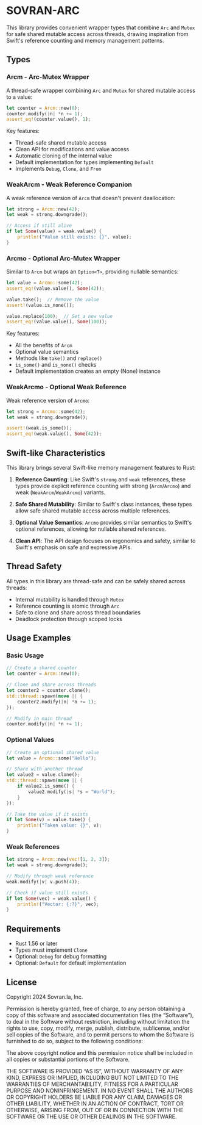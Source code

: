 # SOVRAN-ARC

This library provides convenient wrapper types that combine `Arc` and `Mutex` for safe shared mutable access across threads, drawing inspiration from Swift's reference counting and memory management patterns.

## Types

### Arcm<T> - Arc-Mutex Wrapper
A thread-safe wrapper combining `Arc` and `Mutex` for shared mutable access to a value:
```rust
let counter = Arcm::new(0);
counter.modify(|n| *n += 1);
assert_eq!(counter.value(), 1);
```

Key features:
- Thread-safe shared mutable access
- Clean API for modifications and value access
- Automatic cloning of the internal value
- Default implementation for types implementing `Default`
- Implements `Debug`, `Clone`, and `From`

### WeakArcm<T> - Weak Reference Companion
A weak reference version of `Arcm` that doesn't prevent deallocation:
```rust
let strong = Arcm::new(42);
let weak = strong.downgrade();

// Access if still alive
if let Some(value) = weak.value() {
    println!("Value still exists: {}", value);
}
```

### Arcmo<T> - Optional Arc-Mutex Wrapper
Similar to `Arcm` but wraps an `Option<T>`, providing nullable semantics:
```rust
let value = Arcmo::some(42);
assert_eq!(value.value(), Some(42));

value.take();  // Remove the value
assert!(value.is_none());

value.replace(100);  // Set a new value
assert_eq!(value.value(), Some(100));
```

Key features:
- All the benefits of `Arcm`
- Optional value semantics
- Methods like `take()` and `replace()`
- `is_some()` and `is_none()` checks
- Default implementation creates an empty (None) instance

### WeakArcmo<T> - Optional Weak Reference
Weak reference version of `Arcmo`:
```rust
let strong = Arcmo::some(42);
let weak = strong.downgrade();

assert!(weak.is_some());
assert_eq!(weak.value(), Some(42));
```

## Swift-like Characteristics

This library brings several Swift-like memory management features to Rust:

1. **Reference Counting**: Like Swift's `strong` and `weak` references, these types provide explicit reference counting with strong (`Arcm`/`Arcmo`) and weak (`WeakArcm`/`WeakArcmo`) variants.

2. **Safe Shared Mutability**: Similar to Swift's class instances, these types allow safe shared mutable access across multiple references.

3. **Optional Value Semantics**: `Arcmo` provides similar semantics to Swift's optional references, allowing for nullable shared references.

4. **Clean API**: The API design focuses on ergonomics and safety, similar to Swift's emphasis on safe and expressive APIs.

## Thread Safety

All types in this library are thread-safe and can be safely shared across threads:

- Internal mutability is handled through `Mutex`
- Reference counting is atomic through `Arc`
- Safe to clone and share across thread boundaries
- Deadlock protection through scoped locks

## Usage Examples

### Basic Usage
```rust
// Create a shared counter
let counter = Arcm::new(0);

// Clone and share across threads
let counter2 = counter.clone();
std::thread::spawn(move || {
    counter2.modify(|n| *n += 1);
});

// Modify in main thread
counter.modify(|n| *n += 1);
```

### Optional Values
```rust
// Create an optional shared value
let value = Arcmo::some("Hello");

// Share with another thread
let value2 = value.clone();
std::thread::spawn(move || {
    if value2.is_some() {
        value2.modify(|s| *s = "World");
    }
});

// Take the value if it exists
if let Some(v) = value.take() {
    println!("Taken value: {}", v);
}
```

### Weak References
```rust
let strong = Arcm::new(vec![1, 2, 3]);
let weak = strong.downgrade();

// Modify through weak reference
weak.modify(|v| v.push(4));

// Check if value still exists
if let Some(vec) = weak.value() {
    println!("Vector: {:?}", vec);
}
```

## Requirements

- Rust 1.56 or later
- Types must implement `Clone`
- Optional: `Debug` for debug formatting
- Optional: `Default` for default implementation

## License

Copyright 2024 Sovran.la, Inc.

Permission is hereby granted, free of charge, to any person obtaining a copy of this software and associated documentation files (the “Software”), to deal in the Software without restriction, including without limitation the rights to use, copy, modify, merge, publish, distribute, sublicense, and/or sell copies of the Software, and to permit persons to whom the Software is furnished to do so, subject to the following conditions:

The above copyright notice and this permission notice shall be included in all copies or substantial portions of the Software.

THE SOFTWARE IS PROVIDED “AS IS”, WITHOUT WARRANTY OF ANY KIND, EXPRESS OR IMPLIED, INCLUDING BUT NOT LIMITED TO THE WARRANTIES OF MERCHANTABILITY, FITNESS FOR A PARTICULAR PURPOSE AND NONINFRINGEMENT. IN NO EVENT SHALL THE AUTHORS OR COPYRIGHT HOLDERS BE LIABLE FOR ANY CLAIM, DAMAGES OR OTHER LIABILITY, WHETHER IN AN ACTION OF CONTRACT, TORT OR OTHERWISE, ARISING FROM, OUT OF OR IN CONNECTION WITH THE SOFTWARE OR THE USE OR OTHER DEALINGS IN THE SOFTWARE.
